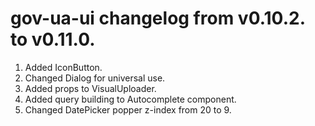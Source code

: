 # gov-ua-ui changelog from v0.10.2. to v0.11.0.

1. Added IconButton.
2. Changed Dialog for universal use.
3. Added props to VisualUploader.
4. Added query building to Autocomplete component.
5. Changed DatePicker popper z-index from 20 to 9.



